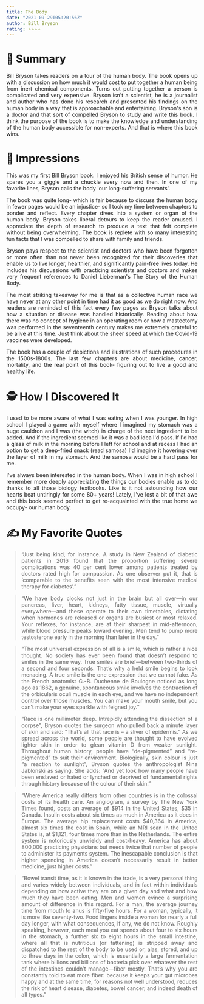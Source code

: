 ```yaml
---
title: The Body
date: "2021-09-29T05:20:56Z"
author: Bill Bryson
rating: ⭐⭐⭐⭐
---
```


<style>
body {
text-align: justify}
</style>

# 🚀 Summary
Bill Bryson takes readers on a tour of the human body. The book opens up with a discussion on how much it would cost to put together a human being from inert chemical components. Turns out putting together a person is complicated and very expensive. Bryson isn't a scientist, he is a journalist and author who has done his research and presented his findings on the human body in a way that is approachable and entertaining. Bryson's son is a doctor and that sort of compelled Bryson to study and write this book. I think the purpose of the book is to make the knowledge and understanding of the human body accessible for non-experts. And that is where this book wins. 


# 🎨 Impressions
This was my first Bill Bryson book. I enjoyed his British sense of humor. He spares you a giggle and a chuckle every now and then. In one of my favorite lines, Bryson calls the body 'our long-suffering servants'.

The book was quite long- which is fair because to discuss the human body in fewer pages would be an injustice- so I took my time between chapters to ponder and reflect. Every chapter dives into a system or organ of the human body. Bryson takes liberal detours to keep the reader amused. I appreciate the depth of research to produce a text that felt complete without being overwhelming. The book is replete with so many interesting fun facts that I was compelled to share with family and friends. 

Bryson pays respect to the scientist and doctors who have been forgotten or more often than not never been recognized for their discoveries that enable us to live longer, healthier, and significantly pain-free lives today. He includes his discussions with practicing scientists and doctors and makes very frequent references to Daniel Lieberman's The Story of the Human Body.

The most striking takeaway for me is that as a collective human race we have never at any other point in time had it as good as we do right now. And readers are reminded of this fact every few pages as Bryson talks about how a situation or disease was handled historically. Reading about how there was no concept of hygiene in an operating room or how a mastectomy was performed in the seventeenth century makes me extremely grateful to be alive at this time. Just think about the sheer speed at which the Covid-19 vaccines were developed.

The book has a couple of depictions and illustrations of such procedures in the 1500s-1800s. The last few chapters are about medicine, cancer, mortality, and the real point of this book- figuring out to live a good and healthy life.

# 🕵 How I Discovered It
I used to be more aware of what I was eating when I was younger. In high school I played a game with myself where I imagined my stomach was a huge cauldron and I was (the witch) in charge of the next ingredient to be added. And if the ingredient seemed like it was a bad idea I'd pass. If I'd had a glass of milk in the morning before I left for school and at recess I had an option to get a deep-fried snack (read samosa) I'd imagine it hovering over the layer of milk in my stomach. And the samosa would be a hard pass for me. 

I've always been interested in the human body. When I was in high school I remember more deeply appreciating the things our bodies enable us to do thanks to all those biology textbooks. Like is it not astounding how our hearts beat untiringly for some 80+ years! Lately, I've lost a bit of that awe and this book seemed perfect to get re-acquainted with the true home we occupy- our human body. 

# ✍️ My Favorite Quotes
>“Just being kind, for instance. A study in New Zealand of diabetic patients in 2016 found that the proportion suffering severe complications was 40 per cent lower among patients treated by doctors rated high for compassion. As one observer put it, that is ‘comparable to the benefits seen with the most intensive medical therapy for diabetes’.”


>“We have body clocks not just in the brain but all over—in our pancreas, liver, heart, kidneys, fatty tissue, muscle, virtually everywhere—and these operate to their own timetables, dictating when hormones are released or organs are busiest or most relaxed. Your reflexes, for instance, are at their sharpest in mid-afternoon, while blood pressure peaks toward evening. Men tend to pump more testosterone early in the morning than later in the day.”

>“The most universal expression of all is a smile, which is rather a nice thought. No society has ever been found that doesn’t respond to smiles in the same way. True smiles are brief—between two-thirds of a second and four seconds. That’s why a held smile begins to look menacing. A true smile is the one expression that we cannot fake. As the French anatomist G.-B. Duchenne de Boulogne noticed as long ago as 1862, a genuine, spontaneous smile involves the contraction of the orbicularis oculi muscle in each eye, and we have no independent control over those muscles. You can make your mouth smile, but you can’t make your eyes sparkle with feigned joy.”

>“Race is one millimeter deep. Intrepidly attending the dissection of a corpse", Bryson quotes the surgeon who pulled back a minute layer of skin and said: “That’s all that race is – a sliver of epidermis.” As we spread across the world, some people are thought to have evolved lighter skin in order to glean vitamin D from weaker sunlight. Throughout human history, people have “de-pigmented” and “re-pigmented” to suit their environment.
Biologically, skin colour is just “a reaction to sunlight”, Bryson quotes the anthropologist Nina Jablonski as saying. She adds: “And yet look how many people have been enslaved or hated or lynched or deprived of fundamental rights through history because of the colour of their skin.”

>“Where America really differs from other countries is in the colossal costs of its health care. An angiogram, a survey by The New York Times found, costs an average of $914 in the United States, $35 in Canada. Insulin costs about six times as much in America as it does in Europe. The average hip replacement costs $40,364 in America, almost six times the cost in Spain, while an MRI scan in the United States is, at $1,121, four times more than in the Netherlands. The entire system is notoriously unwieldy and cost-heavy. America has about 800,000 practicing physicians but needs twice that number of people to administer its payments system. The inescapable conclusion is that higher spending in America doesn’t necessarily result in better medicine, just higher costs.”

>“Bowel transit time, as it is known in the trade, is a very personal thing and varies widely between individuals, and in fact within individuals depending on how active they are on a given day and what and how much they have been eating. Men and women evince a surprising amount of difference in this regard. For a man, the average journey time from mouth to anus is fifty-five hours. For a woman, typically, it is more like seventy-two. Food lingers inside a woman for nearly a full day longer, with what consequences, if any, we do not know.
Roughly speaking, however, each meal you eat spends about four to six hours in the stomach, a further six to eight hours in the small intestine, where all that is nutritious (or fattening) is stripped away and dispatched to the rest of the body to be used or, alas, stored, and up to three days in the colon, which is essentially a large fermentation tank where billions and billions of bacteria pick over whatever the rest of the intestines couldn’t manage—fiber mostly. That’s why you are constantly told to eat more fiber: because it keeps your gut microbes happy and at the same time, for reasons not well understood, reduces the risk of heart disease, diabetes, bowel cancer, and indeed death of all types.”